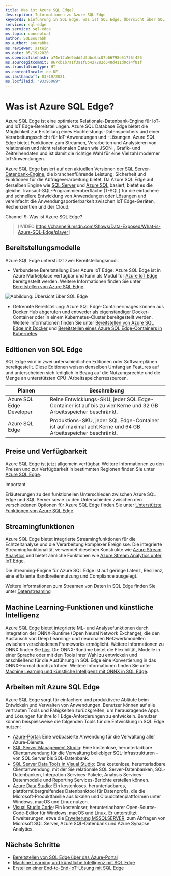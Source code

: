 ```yaml
---
title: Was ist Azure SQL Edge?
description: Informationen zu Azure SQL Edge
keywords: Einführung in SQL Edge, was ist SQL Edge, Übersicht über SQL Edge
services: sql-edge
ms.service: sql-edge
ms.topic: conceptual
author: SQLSourabh
ms.author: sourabha
ms.reviewer: sstein
ms.date: 05/19/2020
ms.openlocfilehash: a74e12a5e9bdd2dfdbc6ac07b66798e517f6f426
ms.sourcegitcommit: 867cb1b7a1f3a1f0b427282c648d411d0ca4f81f
ms.translationtype: HT
ms.contentlocale: de-DE
ms.lasthandoff: 03/19/2021
ms.locfileid: "93395069"
---
```

# <a name="what-is-azure-sql-edge"></a>Was ist Azure SQL Edge?

Azure SQL Edge ist eine optimierte Relationale-Datenbank-Engine für IoT- und IoT Edge-Bereitstellungen. Azure SQL Database Edge bietet die Möglichkeit zur Erstellung eines Hochleistungs-Datenspeichers und einer Verarbeitungsschicht für IoT-Anwendungen und -Lösungen. Azure SQL Edge bietet Funktionen zum Streamen, Verarbeiten und Analysieren von relationalen und nicht relationalen Daten wie JSON-, Grafik- und Zeitreihendaten und ist damit die richtige Wahl für eine Vielzahl moderner IoT-Anwendungen.

Azure SQL Edge basiert auf den aktuellen Versionen der [SQL Server-Datenbank-Engine](/sql/sql-server/sql-server-technical-documentation), die branchenführende Leistung, Sicherheit und Funktionen für die Abfrageverarbeitung bietet. Da Azure SQL Edge auf derselben Engine wie [SQL Server](/sql/sql-server/sql-server-technical-documentation) und [Azure SQL](../azure-sql/index.yml) basiert, bietet es die gleiche Transact-SQL-Programmieroberfläche (T-SQL) für die einfachere und schnellere Entwicklung von Anwendungen oder Lösungen und vereinfacht die Anwendungsportierbarkeit zwischen IoT Edge-Geräten, Rechenzentren und der Cloud.

Channel 9: Was ist Azure SQL Edge?
> [!VIDEO https://channel9.msdn.com/Shows/Data-Exposed/What-is-Azure-SQL-Edge/player]

## <a name="deployment-models"></a>Bereitstellungsmodelle

Azure SQL Edge unterstützt zwei Bereitstellungsmodi.

- Verbundene Bereitstellung über Azure IoT Edge: Azure SQL Edge ist in Azure Marketplace verfügbar und kann als Modul für [Azure IoT Edge](../iot-edge/about-iot-edge.md) bereitgestellt werden. Weitere Informationen finden Sie unter [Bereitstellen von Azure SQL Edge](deploy-portal.md).<br>

![Abbildung: Übersicht über SQL Edge](media/overview/overview.png)

- Getrennte Bereitstellung: Azure SQL Edge-Containerimages können aus Docker Hub abgerufen und entweder als eigenständiger Docker-Container oder in einem Kubernetes-Cluster bereitgestellt werden. Weitere Informationen finden Sie unter [Bereitstellen von Azure SQL Edge mit Docker](disconnected-deployment.md) und [Bereitstellen eines Azure SQL Edge-Containers in Kubernetes](deploy-kubernetes.md).

## <a name="editions-of-sql-edge"></a>Editionen von SQL Edge

SQL Edge wird in zwei unterschiedlichen Editionen oder Softwareplänen bereitgestellt. Diese Editionen weisen denselben Umfang an Features auf und unterscheiden sich lediglich in Bezug auf die Nutzungsrechte und die Menge an unterstützten CPU-/Arbeitsspeicherressourcen.

   |**Planen**  |**Beschreibung**  |
   |---------|---------|
   |Azure SQL Edge Developer  |  Reine Entwicklungs-SKU, jeder SQL Edge-Container ist auf bis zu vier Kerne und 32 GB Arbeitsspeicher beschränkt.  |
   |Azure SQL Edge    |  Produktions-SKU, jeder SQL Edge-Container ist auf maximal acht Kerne und 64 GB Arbeitsspeicher beschränkt. |

## <a name="pricing-and-availability"></a>Preise und Verfügbarkeit

Azure SQL Edge ist jetzt allgemein verfügbar. Weitere Informationen zu den Preisen und zur Verfügbarkeit in bestimmten Regionen finden Sie unter [Azure SQL Edge](https://azure.microsoft.com/services/sql-edge/).

> [!IMPORTANT]
> Erläuterungen zu den funktionellen Unterschieden zwischen Azure SQL Edge und SQL Server sowie zu den Unterschieden zwischen den verschiedenen Optionen für Azure SQL Edge finden Sie unter [Unterstützte Funktionen von Azure SQL Edge](features.md).

## <a name="streaming-capabilities"></a>Streamingfunktionen  

Azure SQL Edge bietet integrierte Streamingfunktionen für die Echtzeitanalyse und die Verarbeitung komplexer Ereignisse. Die integrierte Streamingfunktionalität verwendet dieselben Konstrukte wie [Azure Stream Analytics](../stream-analytics/stream-analytics-introduction.md) und bietet ähnliche Funktionen wie [Azure Stream Analytics unter IoT Edge](../stream-analytics/stream-analytics-edge.md).

Die Streaming-Engine für Azure SQL Edge ist auf geringe Latenz, Resilienz, eine effiziente Bandbreitennutzung und Compliance ausgelegt. 

Weitere Informationen zum Streamen von Daten in SQL Edge finden Sie unter [Datenstreaming](stream-data.md)

## <a name="machine-learning-and-artificial-intelligence-capabilities"></a>Machine Learning-Funktionen und künstliche Intelligenz

Azure SQL Edge bietet integrierte ML- und Analysefunktionen durch Integration der ONNX-Runtime (Open Neural Network Exchange), die den Austausch von Deep Learning- und neuronalen Netzwerkmodellen zwischen verschiedenen Frameworks ermöglicht. Weitere Informationen zu ONNX finden Sie [hier](https://onnx.ai/). Die ONNX-Runtime bietet die Flexibilität, Modelle in einer Sprache oder mit den Tools Ihrer Wahl zu entwickeln und anschließend für die Ausführung in SQL Edge eine Konvertierung in das ONNX-Format durchzuführen. Weitere Informationen finden Sie unter [Machine Learning und künstliche Intelligenz mit ONNX in SQL Edge](onnx-overview.md).

## <a name="working-with-azure-sql-edge"></a>Arbeiten mit Azure SQL Edge

Azure SQL Edge sorgt für einfachere und produktivere Abläufe beim Entwickeln und Verwalten von Anwendungen. Benutzer können auf alle vertrauten Tools und Fähigkeiten zurückgreifen, um herausragende Apps und Lösungen für ihre IoT Edge-Anforderungen zu entwickeln. Benutzer können beispielsweise die folgenden Tools für die Entwicklung in SQL Edge nutzen:

- [Azure-Portal](https://portal.azure.com/): Eine webbasierte Anwendung für die Verwaltung aller Azure-Dienste.
- [SQL Server Management Studio](/sql/ssms/download-sql-server-management-studio-ssms/): Eine kostenlose, herunterladbare Clientanwendung für die Verwaltung beliebiger SQL-Infrastrukturen – von SQL Server bis SQL-Datenbank.
- [SQL Server Data Tools in Visual Studio](/sql/ssdt/download-sql-server-data-tools-ssdt/): Eine kostenlose, herunterladbare Clientanwendung, mit der Sie relationale SQL Server-Datenbanken, SQL-Datenbanken, Integration Services-Pakete, Analysis Services-Datenmodelle und Reporting Services-Berichte erstellen können.
- [Azure Data Studio](/sql/azure-data-studio/what-is/): Ein kostenloses, herunterladbares, plattformübergreifendes Datenbanktool für Datenprofis, die die Microsoft-Produktfamilie aus lokalen und Clouddatenplattformen unter Windows, macOS und Linux nutzen.
- [Visual Studio Code](https://code.visualstudio.com/docs): Ein kostenloser, herunterladbarer Open-Source-Code-Editor für Windows, macOS und Linux. Er unterstützt Erweiterungen, etwa die [Erweiterung MSSQLSERVER](https://aka.ms/mssql-marketplace), zum Abfragen von Microsoft SQL Server, Azure SQL-Datenbank und Azure Synapse Analytics.


## <a name="next-steps"></a>Nächste Schritte

- [Bereitstellen von SQL Edge über das Azure-Portal](deploy-portal.md)
- [Machine Learning und künstliche Intelligenz mit SQL Edge](onnx-overview.md)
- [Erstellen einer End-to-End-IoT-Lösung mit SQL Edge](tutorial-deploy-azure-resources.md)